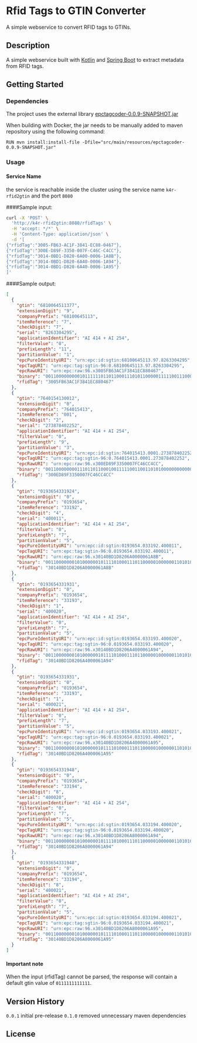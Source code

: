 # Rfid Tags to GTIN Converter

A simple webservice to convert RFID tags to GTINs.

## Description

A simple webservice built with [Kotlin](https://kotlinlang.org/) and [Spring Boot](https://spring.io/projects/spring-boot) to extract metadata from RFID tags. 

## Getting Started

### Dependencies

The project uses the external library [epctagcoder-0.0.9-SNAPSHOT.jar](https://github.com/jlcout/epctagcoder)

When building with Docker, the jar needs to be manually added to maven repository using the following command:

`RUN mvn install:install-file -Dfile="src/main/resources/epctagcoder-0.0.9-SNAPSHOT.jar"`


### Usage

#### Service Name

the service is reachable inside the cluster using the service name `k4r-rfid2gtin` and the port `8080`

####Sample input:

```bash
curl -X 'POST' \
  'http://k4r-rfid2gtin:8080/rfidTags' \
  -H 'accept: */*' \
  -H 'Content-Type: application/json' \
  -d '[
{"rfidTag":"3005-FB63-AC1F-3841-EC88-0467"},
{"rfidTag":"300E-D89F-3350-007F-C46C-C4CC"},
{"rfidTag":"3014-0BD1-D820-6A00-0006-1A8B"},
{"rfidTag":"3014-0BD1-D820-6A40-0006-1A94"},
{"rfidTag":"3014-0BD1-D820-6A40-0006-1A95"}
]'
```

####Sample output:
```json
[
  {
    "gtin": "6810064511377",
    "extensionDigit": "9",
    "companyPrefix": "68100645113",
    "itemReference": "7",
    "checkDigit": "7",
    "serial": "8263304295",
    "applicationIdentifier": "AI 414 + AI 254",
    "filterValue": "0",
    "prefixLength": "11",
    "partitionValue": "1",
    "epcPureIdentityURI": "urn:epc:id:sgtin:68100645113.97.8263304295",
    "epcTagURI": "urn:epc:tag:sgtin-96:0.68100645113.97.8263304295",
    "epcRawURI": "urn:epc:raw:96.x3005FB63AC1F3841EC880467",
    "binary": "001100000000010111111011011000111010110000011111001110000100000111101100100010000000010001100111",
    "rfidTag": "3005FB63AC1F3841EC880467"
  },
  {
    "gtin": "7640154130012",
    "extensionDigit": "0",
    "companyPrefix": "764015413",
    "itemReference": "001",
    "checkDigit": "2",
    "serial": "273878402252",
    "applicationIdentifier": "AI 414 + AI 254",
    "filterValue": "0",
    "prefixLength": "9",
    "partitionValue": "3",
    "epcPureIdentityURI": "urn:epc:id:sgtin:764015413.0001.273878402252",
    "epcTagURI": "urn:epc:tag:sgtin-96:0.764015413.0001.273878402252",
    "epcRawURI": "urn:epc:raw:96.x300ED89F3350007FC46CC4CC",
    "binary": "001100000000111011011000100111110011001101010000000000000111111111000100011011001100010011001100",
    "rfidTag": "300ED89F3350007FC46CC4CC"
  },
  {
    "gtin": "0193654331924",
    "extensionDigit": "0",
    "companyPrefix": "0193654",
    "itemReference": "33192",
    "checkDigit": "4",
    "serial": "400011",
    "applicationIdentifier": "AI 414 + AI 254",
    "filterValue": "0",
    "prefixLength": "7",
    "partitionValue": "5",
    "epcPureIdentityURI": "urn:epc:id:sgtin:0193654.033192.400011",
    "epcTagURI": "urn:epc:tag:sgtin-96:0.0193654.033192.400011",
    "epcRawURI": "urn:epc:raw:96.x30140BD1D8206A0000061A8B",
    "binary": "001100000001010000001011110100011101100000100000011010100000000000000000000001100001101010001011",
    "rfidTag": "30140BD1D8206A0000061A8B"
  },
  {
    "gtin": "0193654331931",
    "extensionDigit": "0",
    "companyPrefix": "0193654",
    "itemReference": "33193",
    "checkDigit": "1",
    "serial": "400020",
    "applicationIdentifier": "AI 414 + AI 254",
    "filterValue": "0",
    "prefixLength": "7",
    "partitionValue": "5",
    "epcPureIdentityURI": "urn:epc:id:sgtin:0193654.033193.400020",
    "epcTagURI": "urn:epc:tag:sgtin-96:0.0193654.033193.400020",
    "epcRawURI": "urn:epc:raw:96.x30140BD1D8206A4000061A94",
    "binary": "001100000001010000001011110100011101100000100000011010100100000000000000000001100001101010010100",
    "rfidTag": "30140BD1D8206A4000061A94"
  },
  {
    "gtin": "0193654331931",
    "extensionDigit": "0",
    "companyPrefix": "0193654",
    "itemReference": "33193",
    "checkDigit": "1",
    "serial": "400021",
    "applicationIdentifier": "AI 414 + AI 254",
    "filterValue": "0",
    "prefixLength": "7",
    "partitionValue": "5",
    "epcPureIdentityURI": "urn:epc:id:sgtin:0193654.033193.400021",
    "epcTagURI": "urn:epc:tag:sgtin-96:0.0193654.033193.400021",
    "epcRawURI": "urn:epc:raw:96.x30140BD1D8206A4000061A95",
    "binary": "001100000001010000001011110100011101100000100000011010100100000000000000000001100001101010010101",
    "rfidTag": "30140BD1D8206A4000061A95"
  },
  {
    "gtin": "0193654331948",
    "extensionDigit": "0",
    "companyPrefix": "0193654",
    "itemReference": "33194",
    "checkDigit": "8",
    "serial": "400020",
    "applicationIdentifier": "AI 414 + AI 254",
    "filterValue": "0",
    "prefixLength": "7",
    "partitionValue": "5",
    "epcPureIdentityURI": "urn:epc:id:sgtin:0193654.033194.400020",
    "epcTagURI": "urn:epc:tag:sgtin-96:0.0193654.033194.400020",
    "epcRawURI": "urn:epc:raw:96.x30140BD1D8206A8000061A94",
    "binary": "001100000001010000001011110100011101100000100000011010101000000000000000000001100001101010010100",
    "rfidTag": "30140BD1D8206A8000061A94"
  },
  {
    "gtin": "0193654331948",
    "extensionDigit": "0",
    "companyPrefix": "0193654",
    "itemReference": "33194",
    "checkDigit": "8",
    "serial": "400021",
    "applicationIdentifier": "AI 414 + AI 254",
    "filterValue": "0",
    "prefixLength": "7",
    "partitionValue": "5",
    "epcPureIdentityURI": "urn:epc:id:sgtin:0193654.033194.400021",
    "epcTagURI": "urn:epc:tag:sgtin-96:0.0193654.033194.400021",
    "epcRawURI": "urn:epc:raw:96.x30140BD1D8206A8000061A95",
    "binary": "001100000001010000001011110100011101100000100000011010101000000000000000000001100001101010010101",
    "rfidTag": "30140BD1D8206A8000061A95"
  }
]
```

#### Important note

When the input (rfidTag) cannot be parsed, the response will contain a default gtin value of  `0111111111111`. 




## Version History

`0.0.1` initial pre-release
`0.1.0` removed unnecessary maven dependencies

## License

